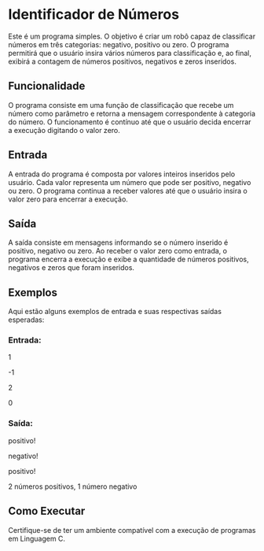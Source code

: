 # Identificador de Números 

Este é um programa simples. O objetivo é criar um robô capaz de classificar números em três categorias: negativo, positivo ou zero. O programa permitirá que o usuário insira vários números para classificação e, ao final, exibirá a contagem de números positivos, negativos e zeros inseridos.

## Funcionalidade

O programa consiste em uma função de classificação que recebe um número como parâmetro e retorna a mensagem correspondente à categoria do número. O funcionamento é contínuo até que o usuário decida encerrar a execução digitando o valor zero.

## Entrada

A entrada do programa é composta por valores inteiros inseridos pelo usuário. Cada valor representa um número que pode ser positivo, negativo ou zero. O programa continua a receber valores até que o usuário insira o valor zero para encerrar a execução.

## Saída

A saída consiste em mensagens informando se o número inserido é positivo, negativo ou zero. Ao receber o valor zero como entrada, o programa encerra a execução e exibe a quantidade de números positivos, negativos e zeros que foram inseridos.

## Exemplos
Aqui estão alguns exemplos de entrada e suas respectivas saídas esperadas:

### Entrada:

1

-1

2

0

### Saída: 

positivo!

negativo!

positivo!

2 números positivos, 1 número negativo

## Como Executar
Certifique-se de ter um ambiente compatível com a execução de programas em Linguagem C.
